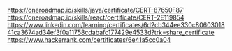 https://oneroadmap.io/skills/java/certificate/CERT-87650F87'
https://oneroadmap.io/skills/react/certificate/CERT-2E119854
https://www.linkedin.com/learning/certificates/6d2cb344ee330c8060301841ca3674ad34ef3f0a11758cdabafc177429e4533d?trk=share_certificate
https://www.hackerrank.com/certificates/6e41a5cc0a04
